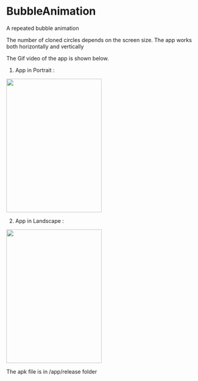 # BubbleAnimation
A repeated bubble animation

The number of cloned circles depends on the screen size.
The app works both horizontally and vertically

The Gif video of the app is shown below.

1. App in Portrait : 
<img src="/assets/portrait.gif" width="250" height="350">

2. App in Landscape : 
<img src="/assets/landscape.gif" width="250" height="350">

The apk file is in /app/release folder
